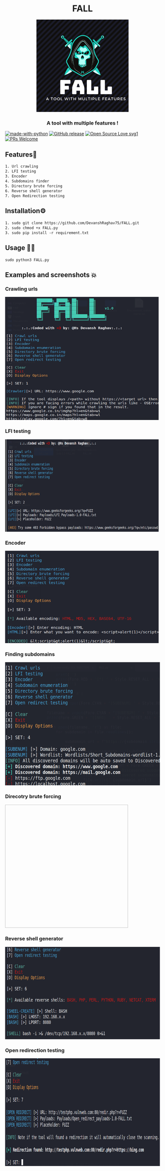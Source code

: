 <h1 align="center">FALL</h1>
<p align="center"><img src="https://github.com/DevanshRaghav75/FALL/blob/main/FALL%20logo.png"  width="300" height="300" />
<h3 align="center">A tool with multiple features !</h3>

[![made-with-python](https://img.shields.io/badge/Made%20with-Python-1f425f.svg)](https://www.python.org/)
[![GitHub release](https://img.shields.io/github/release/Devansh/FALL.svg)](https://GitHub.com/DevanshRaghav75/FALL/releases/)
[![Open Source Love svg1](https://badges.frapsoft.com/os/v1/open-source.svg?v=103)](https://github.com/ellerbrock/open-source-badges/)
[![PRs Welcome](https://img.shields.io/badge/PRs-welcome-brightgreen.svg?style=flat-square)](http://makeapullrequest.com)

## Features🍳
```features
1. Url crawling
2. LFI testing
3. Encoder
4. Subdomains finder
5. Directory brute forcing
6. Reverse shell generator
7. Open Redirection testing
```
## Installation⚙️
```installation
1. sudo git clone https://github.com/DevanshRaghav75/FALL.git
2. sudo chmod +x FALL.py
3. sudo pip install -r requirement.txt
```
## Usage 👨‍💻
```usage
sudo python3 FALL.py
```
## Examples and screenshots 💥

<h3>Crawling urls</h1>
<img src="https://github.com/DevanshRaghav75/FALL/blob/main/examples/crawl_urls.png" width="500" height="400" />
<h3>LFI testing</h3>
<img src="https://github.com/DevanshRaghav75/FALL/blob/main/examples/LFI_testing.png" width="500" height="300" />
<h3>Encoder</h3>
<img src="https://github.com/DevanshRaghav75/FALL/blob/main/examples/encoder.png" width="500" height="300" />
<h3>Finding subdomains</h3>
<img src="https://github.com/DevanshRaghav75/FALL/blob/main/examples/Subdomain_enum.png" width="550" height="400" />
<h3>Direcotry brute forcing</h3>
<img scr="https://github.com/DevanshRaghav75/FALL/blob/main/examples/directory_brute_forcing.png" width="400" height="400"/>
<h3>Reverse shell generator</h3>
<img src="https://github.com/DevanshRaghav75/FALL/blob/main/examples/reverse_shell_generator.png" width="600" height="300" />
<h3>Open redirection testing</h3>
<img src="https://github.com/DevanshRaghav75/FALL/blob/main/examples/OpenRedirection_testing.png" width="700" height="350" />





